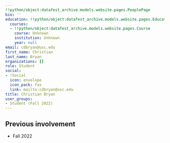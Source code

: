 ```yaml
---
!!python/object:datafest_archive.models.website.pages.PeoplePage
bio: ''
education: !!python/object:datafest_archive.models.website.pages.Education
  courses:
  - !!python/object:datafest_archive.models.website.pages.Course
    course: Unknown
    institution: Unknown
    year: null
email: cdbryan@usc.edu
first_name: Christian
last_name: Bryan
organizations: []
role: Student
social:
- !Social
  icon: envelope
  icon_pack: fas
  link: mailto:cdbryan@usc.edu
title: Christian Bryan
user_groups:
- Student (Fall 2022)
---
```



## Previous involvement

* Fall 2022

